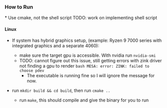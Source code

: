 <h3> How to Run</h3>
* Use cmake, not the shell script
TODO: work on implementing shell script

<h4>Linux</h4>


* If system has hybrid graphics setup, (example: Ryzen 9 7000 series with integrated graphics and a separate 4060):
    * make sure the target gpu is accessible. With nvidia run `nvidia-smi`
    * TODO: cannot figure out this issue, still getting errors with zink driver not finding a gpu to render ```bash MESA: error: ZINK: failed to choose pdev```
        * The executable is running fine so I will ignore the message for now.


* run `mkdir build && cd build`, then run `cmake ..`
    * run `make`, this should compile and give the binary for you to run

